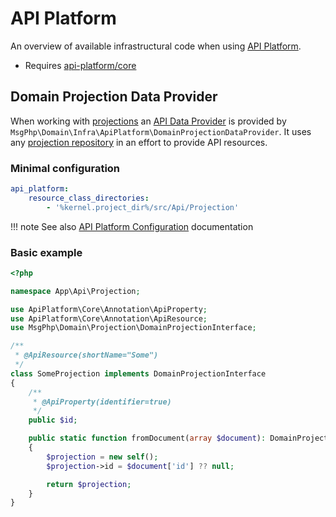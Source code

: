 # API Platform

An overview of available infrastructural code when using [API Platform].

- Requires [api-platform/core]

## Domain Projection Data Provider

When working with [projections](../projection/models.md) an [API Data Provider] is provided by `MsgPhp\Domain\Infra\ApiPlatform\DomainProjectionDataProvider`.
It uses any [projection repository](../projection/repositories.md) in an effort to provide API resources. 

### Minimal configuration

```yaml
api_platform:
    resource_class_directories:
        - '%kernel.project_dir%/src/Api/Projection'
```

!!! note
    See also [API Platform Configuration] documentation

### Basic example

```php
<?php

namespace App\Api\Projection;

use ApiPlatform\Core\Annotation\ApiProperty;
use ApiPlatform\Core\Annotation\ApiResource;
use MsgPhp\Domain\Projection\DomainProjectionInterface;

/**
 * @ApiResource(shortName="Some")
 */
class SomeProjection implements DomainProjectionInterface
{
    /**
     * @ApiProperty(identifier=true)
     */
    public $id;

    public static function fromDocument(array $document): DomainProjectionInterface
    {
        $projection = new self();
        $projection->id = $document['id'] ?? null;

        return $projection;
    }
}
```

[API Platform]: https://api-platform.com/
[api-platform/core]: https://packagist.org/packages/api-platform/core
[API Data Provider]: https://api-platform.com/docs/core/data-providers
[API Platform Configuration]: https://api-platform.com/docs/core/configuration
